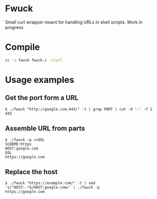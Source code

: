 # Fwuck

Small curl wrapper meant for handling URLs in shell scripts. Work in progress.

# Compile

```bash
cc -o fwuck fwuck.c -lcurl
```

# Usage examples


## Get the port form a URL
```console
$ ./fwuck "http://google.com:443/" -t | grep PORT | cut -d ':' -f 2
443
```

## Assemble URL from parts
```console
$ ./fwuck -p <<EOL
SCHEME:https
HOST:google.com
EOL
https://google.com
```

## Replace the host
```console
$ ./fwuck "https://example.com/" -t | sed 's/^HOST:.*$/HOST:google.com/' | ./fwuck -p
https://google.com
```

